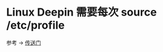 # Linux Deepin 需要每次 source /etc/profile

参考 -> [传送门](https://www.cnblogs.com/ktddcn/p/11082803.html)


<comment/>